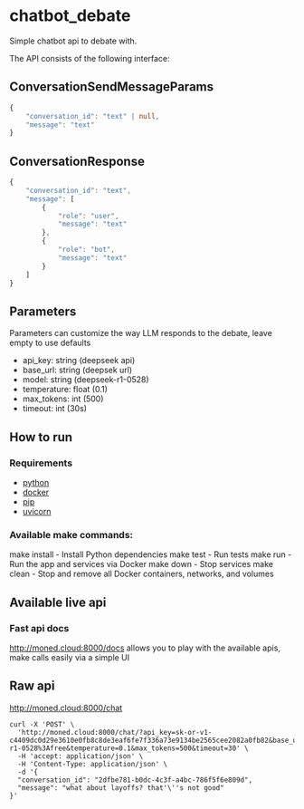 # chatbot_debate

Simple chatbot api to debate with. 

The API consists of the following interface:

## ConversationSendMessageParams

```typescript
{
    "conversation_id": "text" | null,
    "message": "text"
}
```

## ConversationResponse

```typescript
{
    "conversation_id": "text",
    "message": [
        {
            "role": "user",
            "message": "text"
        },
        {
            "role": "bot",
            "message": "text"
        }
    ]
}
```

## Parameters

Parameters can customize the way LLM responds to the debate, leave empty to
use defaults

- api_key: string (deepseek api)
- base_url: string (deepsek url)
- model: string (deepseek-r1-0528)
- temperature: float (0.1)
- max_tokens: int (500)
- timeout: int (30s)

## How to run

### Requirements 

- [python](https://docs.docker.com/get-docker/)
- [docker](https://www.python.org/downloads/)
- [pip](https://pip.pypa.io/en/stable/installation/)
- [uvicorn](https://www.uvicorn.org/)


### Available make commands:

  make install     - Install Python dependencies
  make test        - Run tests
  make run         - Run the app and services via Docker
  make down        - Stop services
  make clean       - Stop and remove all Docker containers, networks, and volumes

## Available live api 

### Fast api docs 

http://moned.cloud:8000/docs allows you to play with the available 
apis, make calls easily via a simple UI 

## Raw api

http://moned.cloud:8000/chat 

```
curl -X 'POST' \
  'http://moned.cloud:8000/chat/?api_key=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&base_url=https%3A%2F%2Fopenrouter.ai%2Fapi%2Fv1&model=deepseek%2Fdeepseek-r1-0528%3Afree&temperature=0.1&max_tokens=500&timeout=30' \
  -H 'accept: application/json' \
  -H 'Content-Type: application/json' \
  -d '{
  "conversation_id": "2dfbe781-b0dc-4c3f-a4bc-786f5f6e809d",
  "message": "what about layoffs? that'\''s not good"
}'
```


